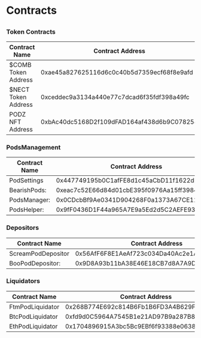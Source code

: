# Contracts

##

### Token Contracts

| Contract Name       | Contract Address                           |   |
| ------------------- | ------------------------------------------ | - |
| $COMB Token Address | 0xae45a827625116d6c0c40b5d7359ecf68f8e9afd |   |
| $NECT Token Address | 0xceddec9a3134a440e77c7dcad6f35fdf398a49fc |   |
| PODZ NFT Address    | 0xbAc40dc5168D2f109dFAD164af438d6b9C078254 |   |

### PodsManagement

| Contract Name | Contract Address                           |
| ------------- | ------------------------------------------ |
| PodSettings   | 0x447749195b0C1afFE8d1c45aCbD11f1622dE17D9 |
| BearishPods:  | 0xeac7c52E66d84d01cbE395f0976Aa15ff3984297 |
| PodsManager:  | 0x0CDcbBf9Ae0341D904268F0a1373A67CE114c2B3 |
| PodsHelper:   | 0x9fF0436D1F44a965A7E9a5Ed2d5C2AEFE93f6AdF |

### Depositors

| Contract Name      | Contract Address                           |
| ------------------ | ------------------------------------------ |
| ScreamPodDepositor | 0x56AfF6F8E1AeAf723c034Da40Ac2e1AA43fa2Cec |
| BooPodDepositor:   | 0x9D8A93b11bA38E46E18CB7d8A7A9D484e0b3aCAB |

### Liquidators

| Contract Name    | Contract Address                           |
| ---------------- | ------------------------------------------ |
| FtmPodLiquidator | 0x268B774E692c814B6Fb1B6FD3A4B629F340937A2 |
| BtcPodLiquidator | 0xfd9d0C5964A7545B1e21AD97B9a287B8170A2445 |
| EthPodLiquidator | 0x1704896915A3bc5Bc9EBf6f93388e0638E64B0Bb |
